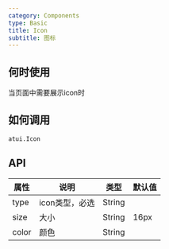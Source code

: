 ```yaml
---
category: Components
type: Basic
title: Icon
subtitle: 图标
---
```



## 何时使用
当页面中需要展示icon时

## 如何调用

`atui.Icon`

## API

属性 | 说明 | 类型 | 默认值
-----|-----|-----|------
type | icon类型，必选 | String | |
size | 大小 | String | 16px |
color | 颜色 | String | |

